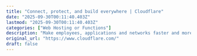 ```yaml
---
title: "Connect, protect, and build everywhere | Cloudflare"
date: "2025-09-30T00:11:40.403Z"
lastmod: "2025-09-30T00:11:40.403Z"
categories: ["Web Hosting or Functions"]
description: "Make employees, applications and networks faster and more secure everywhere, while reducing complexity and cost."
original_url: "https://www.cloudflare.com/"
draft: false
---
```

